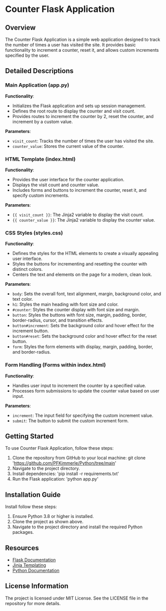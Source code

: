 # Counter Flask Application

## Overview

The Counter Flask Application is a simple web application designed to track the number of times a user has visited the site. It provides basic functionality to increment a counter, reset it, and allows custom increments specified by the user.

## Detailed Descriptions

### Main Application (app.py)

**Functionality**:
- Initializes the Flask application and sets up session management.
- Defines the root route to display the counter and visit count.
- Provides routes to increment the counter by 2, reset the counter, and increment by a custom value.

**Parameters**:
- `visit_count`: Tracks the number of times the user has visited the site.
- `counter_value`: Stores the current value of the counter.

### HTML Template (index.html)

**Functionality**:
- Provides the user interface for the counter application.
- Displays the visit count and counter value.
- Includes forms and buttons to increment the counter, reset it, and specify custom increments.

**Parameters**:
- `{{ visit_count }}`: The Jinja2 variable to display the visit count.
- `{{ counter_value }}`: The Jinja2 variable to display the counter value.

### CSS Styles (styles.css)

**Functionality**:
- Defines the styles for the HTML elements to create a visually appealing user interface.
- Styles the buttons for incrementing and resetting the counter with distinct colors.
- Centers the text and elements on the page for a modern, clean look.

**Parameters**:
- `body`: Sets the overall font, text alignment, margin, background color, and text color.
- `h1`: Styles the main heading with font size and color.
- `#counter`: Styles the counter display with font size and margin.
- `button`: Styles the buttons with font size, margin, padding, border, border-radius, cursor, and transition effects.
- `button#increment`: Sets the background color and hover effect for the increment button.
- `button#reset`: Sets the background color and hover effect for the reset button.
- `form`: Styles the form elements with display, margin, padding, border, and border-radius.

### Form Handling (Forms within index.html)

**Functionality**:
- Handles user input to increment the counter by a specified value.
- Processes form submissions to update the counter value based on user input.

**Parameters**:
- `increment`: The input field for specifying the custom increment value.
- `submit`: The button to submit the custom increment form.

## Getting Started
To use Counter Flask Application, follow these steps:
1. Clone the repository from GitHub to your local machine: git clone 'https://github.com/PFKimmerle/Python/tree/main'
2. Navigate to the project directory.
3. Install dependencies: 'pip install -r requirements.txt'
4. Run the Flask application: 'python app.py'


## Installation Guide
Install follow these steps:
1. Ensure Python 3.8 or higher is installed.
2. Clone the project as shown above.
3. Navigate to the project directory and install the required Python packages.


## Resources
- [Flask Documentation](https://flask.palletsprojects.com/en/2.0.x/)
- [Jinja Templating](https://jinja.palletsprojects.com/en/3.0.x/)
- [Python Documentation](https://docs.python.org/3/)

## License Information
The project is licensed under MIT License. See the LICENSE file in the repository for more details.